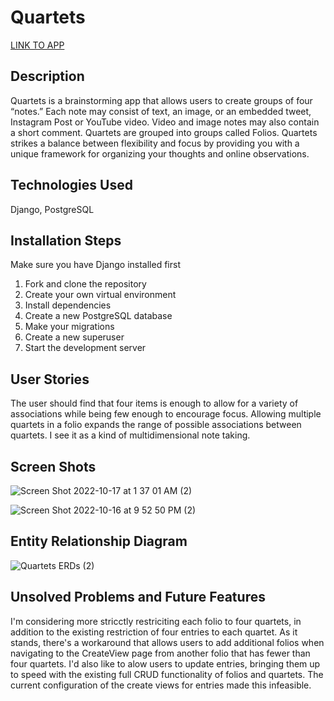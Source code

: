 # Quartets

[LINK TO APP](https://quartets.herokuapp.com/)

## Description

 Quartets is a brainstorming app that allows users to create groups of four “notes.” Each note may consist of text, an image, or an embedded tweet, Instagram Post or YouTube video. Video and image notes may also contain a short comment. Quartets are grouped into groups called Folios. Quartets strikes a balance between flexibility and focus by providing you with a unique framework for organizing your thoughts and online observations. 
 
## Technologies Used

Django, PostgreSQL

## Installation Steps

Make sure you have Django installed first
1. Fork and clone the repository
2. Create your own virtual environment
3. Install dependencies
4. Create a new PostgreSQL database
5. Make your migrations
6. Create a new superuser
7. Start the development server

## User Stories

The user should find that four items is enough to allow for a variety of associations while being few enough to encourage focus. Allowing multiple quartets in a folio expands the range of possible associations between quartets. I see it as a kind of multidimensional note taking.

## Screen Shots

![Screen Shot 2022-10-17 at 1 37 01 AM (2)](https://user-images.githubusercontent.com/109258439/196106050-bda04a8a-9a4d-4200-8183-d3be34251af5.png)

![Screen Shot 2022-10-16 at 9 52 50 PM (2)](https://user-images.githubusercontent.com/109258439/196105969-6184af96-66f0-401e-bd79-9d5e0653118a.png)

## Entity Relationship Diagram

![Quartets ERDs (2)](https://user-images.githubusercontent.com/109258439/196103807-f2f5adc3-34d2-4984-8d48-b8d89477961f.png)

## Unsolved Problems and Future Features

I'm considering more stricctly restriciting each folio to four quartets, in addition to the existing restriction of four entries to each quartet. As it stands, there's a workaround that allows users to add additional folios when navigating to the CreateView page from another folio that has fewer than four quartets. I'd also like to alow users to update entries, bringing them up to speed with the existing full CRUD functionality of folios and quartets. The current configuration of the create views for entries made this infeasible.




